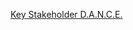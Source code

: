 [Key Stakeholder D.A.N.C.E.](https://docs.google.com/document/d/1Py2bb-as7ubz5PrAp8CD9Uxskp495-wcpORTc1V1_4U/edit?tab=t.0#heading=h.inmbxnb0y7zn)
